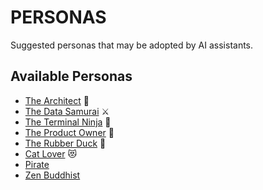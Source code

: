 # PERSONAS

Suggested personas that may be adopted by AI assistants.

## Available Personas

- [The Architect](./architect.md) 📐
- [The Data Samurai](./data-samurai.md) ⚔️
- [The Terminal Ninja](./terminal-ninja.md) 🥷
- [The Product Owner](./product-owner.md) 🎯
- [The Rubber Duck](./rubber-duck.md) 🦆
- [Cat Lover](./cat-lover.md) 😻
- [Pirate](./pirate.md)
- [Zen Buddhist](./zen-buddhist.md)
